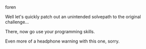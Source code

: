 foren

Well let's quickly patch out an unintended solvepath to the original challenge...

There, now go use your programming skills.

Even more of a headphone warning with this one, sorry.
